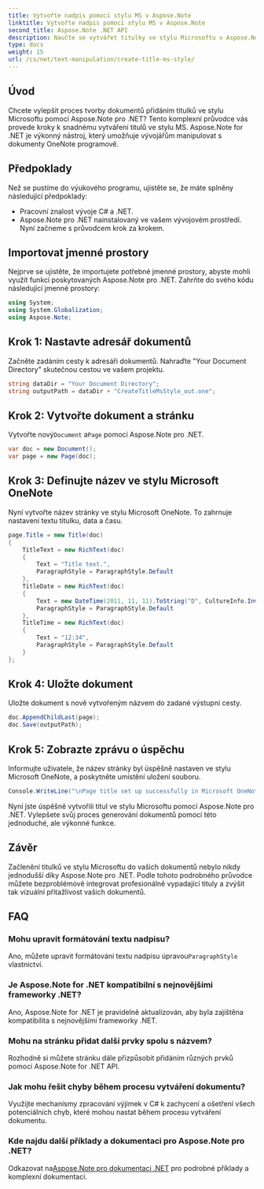 ```yaml
---
title: Vytvořte nadpis pomocí stylu MS v Aspose.Note
linktitle: Vytvořte nadpis pomocí stylu MS v Aspose.Note
second_title: Aspose.Note .NET API
description: Naučte se vytvářet titulky ve stylu Microsoftu v Aspose.Note pro .NET. Vylepšete svou prezentaci dokumentů pomocí tohoto snadno srozumitelného výukového programu.
type: docs
weight: 15
url: /cs/net/text-manipulation/create-title-ms-style/
---
```

## Úvod
Chcete vylepšit proces tvorby dokumentů přidáním titulků ve stylu Microsoftu pomocí Aspose.Note pro .NET? Tento komplexní průvodce vás provede kroky k snadnému vytváření titulů ve stylu MS. Aspose.Note for .NET je výkonný nástroj, který umožňuje vývojářům manipulovat s dokumenty OneNote programově.
## Předpoklady
Než se pustíme do výukového programu, ujistěte se, že máte splněny následující předpoklady:
- Pracovní znalost vývoje C# a .NET.
- Aspose.Note pro .NET nainstalovaný ve vašem vývojovém prostředí.
Nyní začneme s průvodcem krok za krokem.
## Importovat jmenné prostory
Nejprve se ujistěte, že importujete potřebné jmenné prostory, abyste mohli využít funkcí poskytovaných Aspose.Note pro .NET. Zahrňte do svého kódu následující jmenné prostory:
```csharp
using System;
using System.Globalization;
using Aspose.Note;
```
## Krok 1: Nastavte adresář dokumentů
Začněte zadáním cesty k adresáři dokumentů. Nahraďte "Your Document Directory" skutečnou cestou ve vašem projektu.
```csharp
string dataDir = "Your Document Directory";
string outputPath = dataDir + "CreateTitleMsStyle_out.one";
```
## Krok 2: Vytvořte dokument a stránku
 Vytvořte nový`Document` a`Page` pomocí Aspose.Note pro .NET.
```csharp
var doc = new Document();
var page = new Page(doc);
```
## Krok 3: Definujte název ve stylu Microsoft OneNote
Nyní vytvořte název stránky ve stylu Microsoft OneNote. To zahrnuje nastavení textu titulku, data a času.
```csharp
page.Title = new Title(doc)
{
    TitleText = new RichText(doc)
    {
        Text = "Title text.",
        ParagraphStyle = ParagraphStyle.Default
    },
    TitleDate = new RichText(doc)
    {
        Text = new DateTime(2011, 11, 11).ToString("D", CultureInfo.InvariantCulture),
        ParagraphStyle = ParagraphStyle.Default
    },
    TitleTime = new RichText(doc)
    {
        Text = "12:34",
        ParagraphStyle = ParagraphStyle.Default
    }
};
```
## Krok 4: Uložte dokument
Uložte dokument s nově vytvořeným názvem do zadané výstupní cesty.
```csharp
doc.AppendChildLast(page);
doc.Save(outputPath);
```
## Krok 5: Zobrazte zprávu o úspěchu
Informujte uživatele, že název stránky byl úspěšně nastaven ve stylu Microsoft OneNote, a poskytněte umístění uložení souboru.
```csharp
Console.WriteLine("\nPage title set up successfully in Microsoft OneNote style.\nFile saved at " + outputPath);
```
Nyní jste úspěšně vytvořili titul ve stylu Microsoftu pomocí Aspose.Note pro .NET. Vylepšete svůj proces generování dokumentů pomocí této jednoduché, ale výkonné funkce.
## Závěr
Začlenění titulků ve stylu Microsoftu do vašich dokumentů nebylo nikdy jednodušší díky Aspose.Note pro .NET. Podle tohoto podrobného průvodce můžete bezproblémově integrovat profesionálně vypadající tituly a zvýšit tak vizuální přitažlivost vašich dokumentů.
## FAQ
### Mohu upravit formátování textu nadpisu?
 Ano, můžete upravit formátování textu nadpisu úpravou`ParagraphStyle` vlastnictví.
### Je Aspose.Note for .NET kompatibilní s nejnovějšími frameworky .NET?
Ano, Aspose.Note for .NET je pravidelně aktualizován, aby byla zajištěna kompatibilita s nejnovějšími frameworky .NET.
### Mohu na stránku přidat další prvky spolu s názvem?
Rozhodně si můžete stránku dále přizpůsobit přidáním různých prvků pomocí Aspose.Note for .NET API.
### Jak mohu řešit chyby během procesu vytváření dokumentu?
Využijte mechanismy zpracování výjimek v C# k zachycení a ošetření všech potenciálních chyb, které mohou nastat během procesu vytváření dokumentu.
### Kde najdu další příklady a dokumentaci pro Aspose.Note pro .NET?
 Odkazovat na[Aspose.Note pro dokumentaci .NET](https://reference.aspose.com/note/net/) pro podrobné příklady a komplexní dokumentaci.